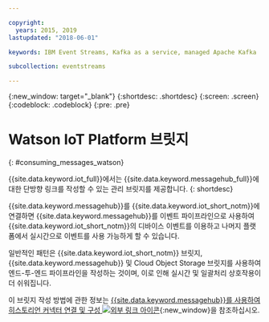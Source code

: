 ```yaml
---

copyright:
  years: 2015, 2019
lastupdated: "2018-06-01"

keywords: IBM Event Streams, Kafka as a service, managed Apache Kafka

subcollection: eventstreams

---
```


{:new_window: target="_blank"}
{:shortdesc: .shortdesc}
{:screen: .screen}
{:codeblock: .codeblock}
{:pre: .pre}


# Watson IoT Platform 브릿지
{: #consuming_messages_watson}


{{site.data.keyword.iot_full}}에서는 {{site.data.keyword.messagehub_full}}에 대한 단방향 링크를 작성할 수 있는 관리 브릿지를 제공합니다.
{: shortdesc}

{{site.data.keyword.messagehub}}를 {{site.data.keyword.iot_short_notm}}에 연결하면 {{site.data.keyword.messagehub}}를 이벤트 파이프라인으로 사용하여 {{site.data.keyword.iot_short_notm}}의 디바이스 이벤트를 이용하고 나머지 플랫폼에서 실시간으로 이벤트를 사용 가능하게 할 수 있습니다. 

일반적인 패턴은 {{site.data.keyword.iot_short_notm}} 브릿지, {{site.data.keyword.messagehub}} 및 Cloud Object Storage 브릿지를 사용하여 엔드-투-엔드 파이프라인을 작성하는 것이며, 이로 인해 실시간 및 일괄처리 상호작용이 더 쉬워집니다.

이 브릿지 작성 방법에 관한 정보는 [{{site.data.keyword.messagehub}}를 사용하여 히스토리언 커넥터 연결 및 구성  ![외부 링크 아이콘](../../icons/launch-glyph.svg "외부 링크 아이콘")](https://www.ibm.com/support/knowledgecenter/SSQP8H/iot/platform/message_hub.html){:new_window}을 참조하십시오.






